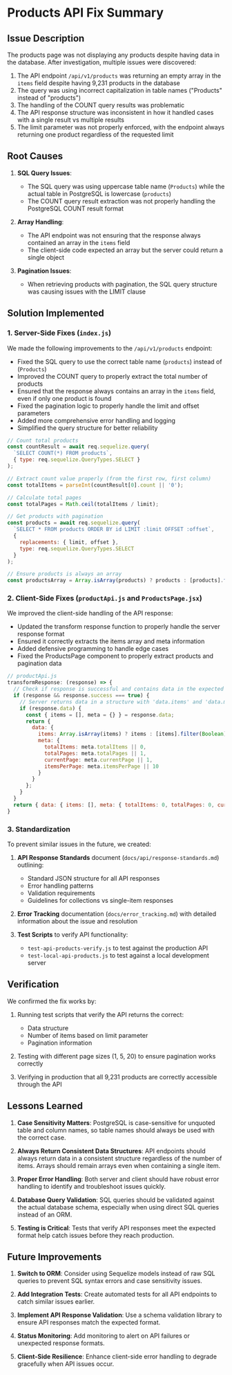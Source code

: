 # Products API Fix Summary

## Issue Description

The products page was not displaying any products despite having data in the database. After investigation, multiple issues were discovered:

1. The API endpoint `/api/v1/products` was returning an empty array in the `items` field despite having 9,231 products in the database
2. The query was using incorrect capitalization in table names ("Products" instead of "products")
3. The handling of the COUNT query results was problematic
4. The API response structure was inconsistent in how it handled cases with a single result vs multiple results
5. The limit parameter was not properly enforced, with the endpoint always returning one product regardless of the requested limit

## Root Causes

1. **SQL Query Issues**: 
   - The SQL query was using uppercase table name (`Products`) while the actual table in PostgreSQL is lowercase (`products`)
   - The COUNT query result extraction was not properly handling the PostgreSQL COUNT result format

2. **Array Handling**:
   - The API endpoint was not ensuring that the response always contained an array in the `items` field
   - The client-side code expected an array but the server could return a single object

3. **Pagination Issues**:
   - When retrieving products with pagination, the SQL query structure was causing issues with the LIMIT clause

## Solution Implemented

### 1. Server-Side Fixes (`index.js`)

We made the following improvements to the `/api/v1/products` endpoint:

- Fixed the SQL query to use the correct table name (`products`) instead of (`Products`)
- Improved the COUNT query to properly extract the total number of products
- Ensured that the response always contains an array in the `items` field, even if only one product is found
- Fixed the pagination logic to properly handle the limit and offset parameters
- Added more comprehensive error handling and logging
- Simplified the query structure for better reliability

```javascript
// Count total products
const countResult = await req.sequelize.query(
  `SELECT COUNT(*) FROM products`,
  { type: req.sequelize.QueryTypes.SELECT }
);

// Extract count value properly (from the first row, first column)
const totalItems = parseInt(countResult[0].count || '0');

// Calculate total pages
const totalPages = Math.ceil(totalItems / limit);

// Get products with pagination
const products = await req.sequelize.query(
  `SELECT * FROM products ORDER BY id LIMIT :limit OFFSET :offset`,
  { 
    replacements: { limit, offset },
    type: req.sequelize.QueryTypes.SELECT 
  }
);

// Ensure products is always an array
const productsArray = Array.isArray(products) ? products : [products].filter(Boolean);
```

### 2. Client-Side Fixes (`productApi.js` and `ProductsPage.jsx`)

We improved the client-side handling of the API response:

- Updated the transform response function to properly handle the server response format
- Ensured it correctly extracts the items array and meta information
- Added defensive programming to handle edge cases
- Fixed the ProductsPage component to properly extract products and pagination data

```javascript
// productApi.js
transformResponse: (response) => {
  // Check if response is successful and contains data in the expected format
  if (response && response.success === true) {
    // Server returns data in a structure with 'data.items' and 'data.meta'
    if (response.data) {
      const { items = [], meta = {} } = response.data;
      return {
        data: {
          items: Array.isArray(items) ? items : [items].filter(Boolean),
          meta: {
            totalItems: meta.totalItems || 0,
            totalPages: meta.totalPages || 1,
            currentPage: meta.currentPage || 1,
            itemsPerPage: meta.itemsPerPage || 10
          }
        }
      };
    }
  }
  return { data: { items: [], meta: { totalItems: 0, totalPages: 0, currentPage: 1, itemsPerPage: 10 } } };
}
```

### 3. Standardization

To prevent similar issues in the future, we created:

1. **API Response Standards** document (`docs/api/response-standards.md`) outlining:
   - Standard JSON structure for all API responses
   - Error handling patterns
   - Validation requirements
   - Guidelines for collections vs single-item responses

2. **Error Tracking** documentation (`docs/error_tracking.md`) with detailed information about the issue and resolution

3. **Test Scripts** to verify API functionality:
   - `test-api-products-verify.js` to test against the production API
   - `test-local-api-products.js` to test against a local development server

## Verification

We confirmed the fix works by:

1. Running test scripts that verify the API returns the correct:
   - Data structure
   - Number of items based on limit parameter
   - Pagination information

2. Testing with different page sizes (1, 5, 20) to ensure pagination works correctly

3. Verifying in production that all 9,231 products are correctly accessible through the API

## Lessons Learned

1. **Case Sensitivity Matters**: PostgreSQL is case-sensitive for unquoted table and column names, so table names should always be used with the correct case.

2. **Always Return Consistent Data Structures**: API endpoints should always return data in a consistent structure regardless of the number of items. Arrays should remain arrays even when containing a single item.

3. **Proper Error Handling**: Both server and client should have robust error handling to identify and troubleshoot issues quickly.

4. **Database Query Validation**: SQL queries should be validated against the actual database schema, especially when using direct SQL queries instead of an ORM.

5. **Testing is Critical**: Tests that verify API responses meet the expected format help catch issues before they reach production.

## Future Improvements

1. **Switch to ORM**: Consider using Sequelize models instead of raw SQL queries to prevent SQL syntax errors and case sensitivity issues.

2. **Add Integration Tests**: Create automated tests for all API endpoints to catch similar issues earlier.

3. **Implement API Response Validation**: Use a schema validation library to ensure API responses match the expected format.

4. **Status Monitoring**: Add monitoring to alert on API failures or unexpected response formats.

5. **Client-Side Resilience**: Enhance client-side error handling to degrade gracefully when API issues occur. 